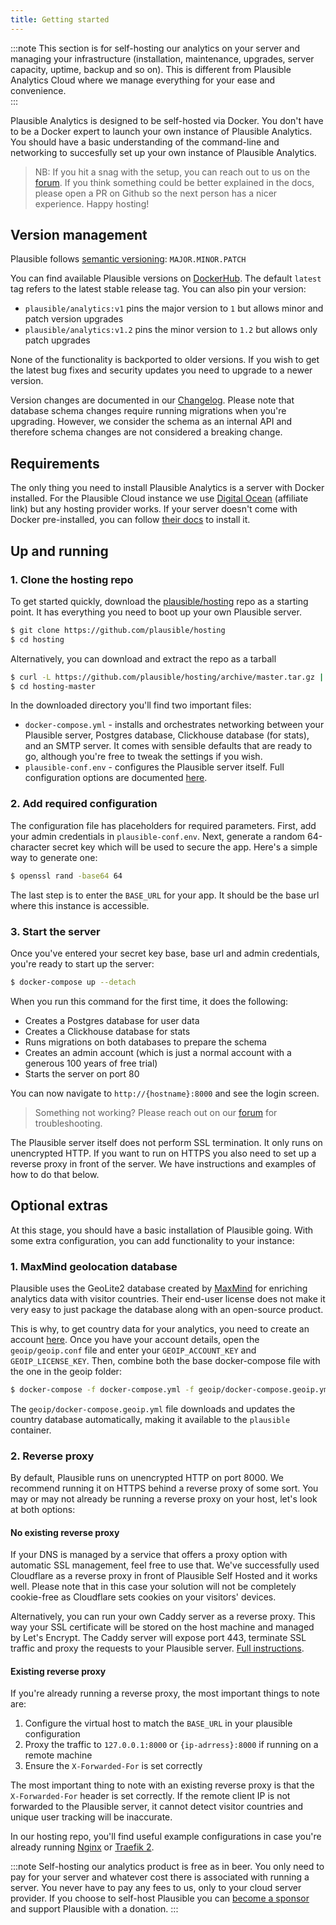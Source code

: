 ```yaml
---
title: Getting started
---
```


:::note
This section is for self-hosting our analytics on your server and managing your infrastructure (installation, maintenance, upgrades, server capacity, uptime, backup and so on). This is different from Plausible Analytics Cloud where we manage everything for your ease and convenience.  
:::

Plausible Analytics is designed to be self-hosted via Docker. You don't have to be a Docker expert
to launch your own instance of Plausible Analytics. You should have a basic understanding of the command-line
and networking to succesfully set up your own instance of Plausible Analytics.

> NB: If you hit a snag with the setup, you can reach out to us on the [forum](https://github.com/plausible/analytics/discussions). If you think something could be better explained in the docs, please open a PR on Github so the next person has a nicer experience. Happy hosting!

## Version management

Plausible follows [semantic versioning](https://semver.org/): `MAJOR.MINOR.PATCH`

You can find available Plausible versions on [DockerHub](https://hub.docker.com/r/plausible/analytics). The default
`latest` tag refers to the latest stable release tag. You can also pin your version:

* `plausible/analytics:v1` pins the major version to `1` but allows minor and patch version upgrades
* `plausible/analytics:v1.2` pins the minor version to `1.2` but allows only patch upgrades

None of the functionality is backported to older versions. If you wish to get the latest bug fixes and security
updates you need to upgrade to a newer version.

Version changes are documented in our [Changelog](https://github.com/plausible/analytics/blob/master/CHANGELOG.md).
Please note that database schema changes require running migrations when you're upgrading. However, we consider the schema
as an internal API and therefore schema changes are not considered a breaking change.

## Requirements

The only thing you need to install Plausible Analytics is a server with Docker installed. For the Plausible Cloud
instance we use [Digital Ocean](https://m.do.co/c/91569eca0213) (affiliate link) but any hosting provider works. If
your server doesn't come with Docker pre-installed, you can follow [their docs](https://docs.docker.com/get-docker/) to install it.

## Up and running

### 1. Clone the hosting repo

To get started quickly, download the [plausible/hosting](https://github.com/plausible/hosting) repo as a starting point. It has everything you need
to boot up your own Plausible server.

```bash
$ git clone https://github.com/plausible/hosting
$ cd hosting
```

Alternatively, you can download and extract the repo as a tarball

```bash
$ curl -L https://github.com/plausible/hosting/archive/master.tar.gz | tar -x
$ cd hosting-master
```

In the downloaded directory you'll find two important files:
* `docker-compose.yml` - installs and orchestrates networking between your Plausible server, Postgres database, Clickhouse database (for stats), and an SMTP server. It comes with sensible defaults that are ready to go, although you're free to tweak the settings if you wish.
* `plausible-conf.env` - configures the Plausible server itself. Full configuration options are documented [here](/self-hosting-configuration).

### 2. Add required configuration

The configuration file has placeholders for required parameters. First, add your admin credentials in `plausible-conf.env`. Next,
generate a random 64-character secret key which will be used to secure the app. Here's a simple way to generate one:

```bash
$ openssl rand -base64 64
```

The last step is to enter the `BASE_URL` for your app. It should be the base url where this instance is accessible.

### 3. Start the server

Once you've entered your secret key base, base url and admin credentials, you're ready to start up the server:

```bash
$ docker-compose up --detach
```

When you run this command for the first time, it does the following:
* Creates a Postgres database for user data
* Creates a Clickhouse database for stats
* Runs migrations on both databases to prepare the schema
* Creates an admin account (which is just a normal account with a generous 100 years of free trial)
* Starts the server on port 80

You can now navigate to `http://{hostname}:8000` and see the login screen.

> Something not working? Please reach out on our [forum](https://github.com/plausible/analytics/discussions) for troubleshooting.

The Plausible server itself does not perform SSL termination. It only runs on unencrypted HTTP.  If you want to run on HTTPS you also need to set up a reverse proxy in front of the server. We have instructions and examples of how to do that below.

## Optional extras

At this stage, you should have a basic installation of Plausible going. With some extra configuration, you can add functionality to
your instance:

### 1. MaxMind geolocation database

Plausible uses the GeoLite2 database created by [MaxMind](https://www.maxmind.com) for enriching analytics data with visitor countries. Their
end-user license does not make it very easy to just package the database along with an open-source product.

This is why, to get country data for your analytics, you need to create an account [here](https://www.maxmind.com/en/geolite2/signup). Once you have your account details, open the `geoip/geoip.conf` file and enter your `GEOIP_ACCOUNT_KEY` and `GEOIP_LICENSE_KEY`. Then, combine both the base docker-compose file with the one in the geoip folder:

```bash
$ docker-compose -f docker-compose.yml -f geoip/docker-compose.geoip.yml up
```

The `geoip/docker-compose.geoip.yml` file downloads and updates the country database automatically, making it available to the `plausible`
container.

### 2. Reverse proxy

By default, Plausible runs on unencrypted HTTP on port 8000. We recommend running it on HTTPS behind a reverse proxy of some sort.
You may or may not already be running a reverse proxy on your host, let's look at both options:


#### No existing reverse proxy

If your DNS is managed by a service that offers a proxy option with automatic SSL management, feel free to use that. We've successfully
used Cloudflare as a reverse proxy in front of Plausible Self Hosted and it works well. Please note that in this case your solution will not be completely cookie-free as Cloudflare sets cookies on your visitors' devices.

Alternatively, you can run your own Caddy server as a reverse proxy. This way your SSL certificate will be stored on the
host machine and managed by Let's Encrypt. The Caddy server will expose port 443, terminate SSL traffic and proxy the requests to your
Plausible server. [Full instructions](https://github.com/plausible/hosting/tree/master/reverse-proxy#no-existing-reverse-proxy).

#### Existing reverse proxy

If you're already running a reverse proxy, the most important things to note are:
1. Configure the virtual host to match the `BASE_URL` in your plausible configuration
2. Proxy the traffic to `127.0.0.1:8000` or `{ip-adrress}:8000` if running on a remote machine
3. Ensure the `X-Forwarded-For` is set correctly

The most important thing to note with an existing reverse proxy is that the `X-Forwarded-For` header is set correctly. If the remote
client IP is not forwarded to the Plausible server, it cannot detect visitor countries and unique user tracking will be inaccurate.

In our hosting repo, you'll find useful example configurations in case you're already running [Nginx](https://github.com/plausible/hosting/tree/master/reverse-proxy#nginx) or [Traefik 2](https://github.com/plausible/hosting/tree/master/reverse-proxy#traefik-2).

:::note
Self-hosting our analytics product is free as in beer. You only need to pay for your server and whatever cost there is associated with running a server. You never have to pay any fees to us, only to your cloud server provider. If you choose to self-host Plausible you can [become a sponsor](https://github.com/sponsors/plausible) and support Plausible with a donation.
:::
